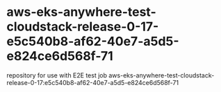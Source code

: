 # aws-eks-anywhere-test-cloudstack-release-0-17-e5c540b8-af62-40e7-a5d5-e824ce6d568f-71
repository for use with E2E test job aws-eks-anywhere-test-cloudstack-release-0-17:e5c540b8-af62-40e7-a5d5-e824ce6d568f-71
